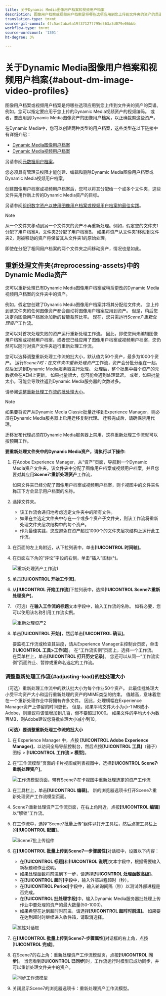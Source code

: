 ```yaml
---
title: 关于Dynamic Media图像用户档案和视频用户档案
description: 图像用户档案或视频用户档案是将哪些选项应用到您上传到文件夹的资产的菜谱。 例如，您可以指定要应用于您上传的Dynamic Media视频资产的视频编码。 或者，要应用到Dynamic Media图像资产的图像用户档案，以正确裁剪这些资产。
translation-type: tm+mt
source-git-commit: 4fc5ae2aba6a19f37127f795e563a3d079e06bbb
workflow-type: tm+mt
source-wordcount: '1301'
ht-degree: 3%

---
```



# 关于Dynamic Media图像用户档案和视频用户档案{#about-dm-image-video-profiles}

图像用户档案或视频用户档案是将哪些选项应用到您上传到文件夹的资产的菜谱。 例如，您可以指定要应用于您上传的Dynamic Media视频资产的视频编码。 或者，要应用到Dynamic Media图像资产的图像用户档案，以正确裁剪这些资产。

在Dynamic Media中，您可以创建两种类型的用户档案，这些类型在以下链接中有详细介绍：

* [Dynamic Media图像用户档案](/help/assets/dynamic-media/image-profiles.md)
* [Dynamic Media视频用户档案](/help/assets/dynamic-media/video-profiles.md)

另请参阅[元数据用户档案](/help/assets/metadata-profiles.md)。

您必须具有管理员权限才能创建、编辑和删除Dynamic Media图像用户档案或Dynamic Media视频用户档案。

创建图像用户档案或视频用户档案后，您可以将其分配给一个或多个文件夹，这些文件夹用作新上传的Dynamic Media资产的目标。

另请参阅[组织数字资产以使用图像用户档案或视频用户档案的最佳实践](/help/assets/dynamic-media/best-practices-for-file-management.md)。

>[!NOTE]
>
>从一个文件夹移动到另一个文件夹的资产不再重新处理。例如，假定您的文件夹1分配了用户档案A，文件夹2分配了用户档案B。 如果将资产从文件夹1移动到文件夹2，则被移动的资产将保留其从文件夹1的原始处理。
>
>即使在分配了相同用户档案的两个文件夹之间移动资产，情况也是如此。

## 重新处理文件夹{#reprocessing-assets}中的Dynamic Media资产

您可以重新处理已有Dynamic Media图像用户档案或稍后更改的Dynamic Media视频用户档案的文件夹中的资产。

例如，假定您创建了Dynamic Media图像用户档案并将其分配给文件夹。 您上传到该文件夹的任何图像资产都会自动将图像用户档案应用到资产。 但是，稍后您决定向图像用户档案添加新的智能裁剪比率。 现在，您只需运行&#x200B;*Scene7:重新处理资产*&#x200B;工作流。

您可以对首次处理失败的资产运行重新处理工作流。 因此，即使您尚未编辑图像用户档案或视频用户档案，或者您已经应用了图像用户档案或视频用户档案，您仍然可以随时对资产文件夹运行重新处理工作流。

您可以选择调整重新处理工作流的批大小，默认值为50个资产，最多为1000个资产。 运行&#x200B;_Scene7时：在文件夹中重新处理资产_&#x200B;工作流，资产会分批分组在一起，然后发送到Dynamic Media服务器进行处理。 处理后，整个批集中每个资产的元数据会在AEM上更新。 如果批量很大，您可能会遇到处理延迟。 或者，如果批量太小，可能会导致往返到Dynamic Media服务器的次数过多。

请参阅[调整重新处理工作流的批处理大小](#adjusting-load)。

>[!NOTE]
>
>如果要将资产从Dynamic Media Classic批量迁移到Experience Manager，则必须在Dynamic Media服务器上启用迁移复制代理。 迁移完成后，请确保禁用代理。
>
>迁移发布代理必须在Dynamic Media服务器上禁用，这样重新处理工作流就可以按预期工作。

<!-- LEAVE IN PLACE, MAY BE USED IN THE FUTURE

Batch size is the number of assets that are amalgamated into a single IPS (Dynamic Media’s Image Production System) job. When you run the Scene7: Reprocess Assets workflow, the job is triggered on IPS. The number of IPS jobs that are triggered is based on the total number of assets in the folder, divided by the batch size. For example, suppose you had a folder with 150 assets and a batch size of 50. In this case, three IPS jobs are triggered. The assets are updated when the entire batch size (50 in our example) is processed in IPS. The job then moves onto the next IPS job and so on until complete. If you increase the batch size, you may notice a longer delay with assets getting updated. 

-->

**要重新处理文件夹中的Dynamic Media资产，请执行以下操作**:
1. 在Adobe Experience Manager，从“资产”页面，导航到一个Dynamic Media资产文件夹，该文件夹中分配了图像用户档案或视频用户档案，并且您要对其应用&#x200B;**Scene7:重新处理资产**&#x200B;工作流，

   如果文件夹已经分配了图像用户档案或视频用户档案，则卡视图中的文件夹名称正下方会显示用户档案的名称。

1. 选择文件夹。

   * 该工作流会递归地考虑选定文件夹中的所有文件。
   * 如果在主选定文件夹中存在一个或多个资产子文件夹，则该工作流将重新处理文件夹层次结构中的每个资产。
   * 作为最佳实践，您应避免在资产超过1000个的文件夹层次结构上运行此工作流。

1. 在页面的左上角附近，从下拉列表中，单击&#x200B;**[!UICONTROL 时间轴]**。
1. 在页面左下角的“评论”字段的右侧，单击“插入”图标(**^**)。

   ![重新处理资产工作流1](/help/assets/dynamic-media/assets/reprocess-assets1.png)

1. 单击&#x200B;**[!UICONTROL 开始工作流]**。
1. 从&#x200B;**[!UICONTROL 开始工作流]**&#x200B;下拉列表中，选择&#x200B;**[!UICONTROL Scene7:重新处理资产]**。
1. （可选）在&#x200B;**输入工作流的标题**&#x200B;文本字段中，输入工作流的名称。 如有必要，您可以使用该名称引用工作流实例。

   ![重新处理资产2](/help/assets/dynamic-media/assets/reprocess-assets2.png)

1. 单击&#x200B;**[!UICONTROL 开始]**，然后单击&#x200B;**[!UICONTROL 确认]**。

   要监视工作流或检查其进度，请从Experience Manager主控制台页面，单击&#x200B;**[!UICONTROL 工具>工作流]**。 在“工作流实例”页面上，选择一个工作流。 在菜单栏上，单击&#x200B;**[!UICONTROL 打开历史记录]**。 您还可以从同一“工作流实例”页面终止、暂停或重命名选定的工作流。

### 调整重新处理工作流{#adjusting-load}的批处理大小

（可选）重新处理工作流中的默认批大小为每个作业50个资产。 此最佳批处理大小受平均资产大小和运行重新处理的资产的MIME类型的约束。 值越高，意味着您在一个重新处理作业中将拥有许多文件。 因此，处理横幅在Experience Manager资产上停留的时间更长。 但是，如果平均文件大小为小-1 MB或小Adobe，则建议将该值增加到几百，但不要超过1000。 如果文件的平均大小为数百MB，则Adobe建议您将批处理大小减小到10。

**（可选）要调整重新处理工作流的批大小**

1. 在 Experience Manager 中，点按 **[!UICONTROL Adobe Experience Manager]**，以访问全局导航控制台，然后点按&#x200B;**[!UICONTROL 工具]**（锤子）图标 > **[!UICONTROL 工作流 > 模型]**。
1. 在“工作流模型”页面的卡片视图或列表视图中，选择&#x200B;**[!UICONTROL Scene7:重新处理资产]**。

   ![工作流模型页面，带有Scene7:在卡视图中重新处理选定的资产工作流](/help/assets/dynamic-media/assets/reprocess-assets7.png)

1. 在工具栏上，单击&#x200B;**[!UICONTROL 编辑]**。 新的浏览器选项卡打开Scene7:重新处理资产工作流模型页面。
1. Scene7:重新处理资产工作流页面，在右上角附近，点按&#x200B;**[!UICONTROL 编辑]**&#x200B;以“解锁”工作流。
1. 在工作流中，选择“Scene7批量上传”组件以打开工具栏，然后点按工具栏上的&#x200B;**[!UICONTROL 配置]**。

   ![Scene7批上传组件](/help/assets/dynamic-media/assets/reprocess-assets8.png)

1. 在&#x200B;**[!UICONTROL 批量上传到Scene7—步骤属性]**&#x200B;对话框中，设置以下内容：
   * 在&#x200B;**[!UICONTROL 标题]**&#x200B;和&#x200B;**[!UICONTROL 说明]**&#x200B;文本字段中，根据需要输入新标题和作业说明。
   * 如果处理函数将前进到下一步，请选择&#x200B;**[!UICONTROL 处理函数高级]**。
   * 在&#x200B;**[!UICONTROL 超时]**&#x200B;字段中，输入外部进程超时（秒）。
   * 在&#x200B;**[!UICONTROL Period]**&#x200B;字段中，输入轮询间隔（秒）以测试外部进程是否完成。
   * 在&#x200B;**[!UICONTROL 批处理字段]**&#x200B;中，输入Dynamic Media服务器批处理上传作业中要处理的资产的最大数量(50-1000)。
   * 如果希望在达到超时时前进，请选择&#x200B;**[!UICONTROL 超时时前进]**。 如果要在达到超时时继续进入收件箱，请取消选择。

   ![属性对话框](/help/assets/dynamic-media/assets/reprocess-assets3.png)

1. 在&#x200B;**[!UICONTROL 批量上传到Scene7-步骤属性]**&#x200B;对话框的右上角，点按&#x200B;**[!UICONTROL 完成]**。

1. 在Scene7的右上角：重新处理资产工作流模型页，点按&#x200B;**[!UICONTROL 同步]**。 当您看到&#x200B;**[!UICONTROL 已同步]**&#x200B;时，工作流运行时模型已成功同步，并可以重新处理文件夹中的资产。

   ![同步工作流模型](/help/assets/dynamic-media/assets/reprocess-assets1.png)

1. 关闭显示Scene7的浏览器选项卡：重新处理资产工作流模型。

<!-- MAY BE NEEDED IN THE FUTURE

1. Return to the browser tab that has the open Workflow Models page, then press **Esc** to exit the selection.
1. In the upper-left corner of the page, tap **[!UICONTROL Adobe Experience Manager]** to access the global navigation console, then tap the **[!UICONTROL Tools]** (hammer) icon > **[!UICONTROL General > CRXDE Lite]**.
1. In the folder tree on the left side of the CRXDE Lite page, navigate to the following location:

   `/conf/global/settings/workflow/models/scene7_reprocess_assets/jcr:content/flow/reprocess/metaData`

   ![CRXDE Lite](/help/security/assets/workflow-models9.png)

1. On the right side of the CRXDE Lite page, in the lower portion, enter the following name, type, and value in its respective field:
    * **[!UICONTROL Name]**: `reprocess-batch-size`
    * **[!UICONTROL Type]**: `Long`
    * **[!UICONTROL Value]**: enter a default value (50-1000) for the batch size
1. In the lower-right corner, tap **[!UICONTROL Add]**. The new property appears as the following:

    ![Saving the new property](/help/security/assets/workflow-models10.png)

1. On the menu bar of the CRXDE Lite page, tap **[!UICONTROL Save All]**.
1. In the upper-left corner of the page, tap **[!UICONTROL CRXDE Lite]** to return to the main Experience Manager console
1. Repeat steps 1-7 to re-synchronize the new batch size to the Scene7: Reprocess Assets workflow model.

-->
